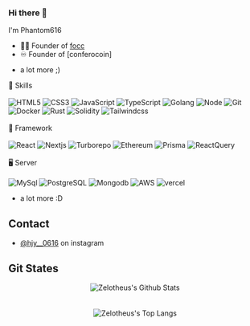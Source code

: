 ### Hi there 👋
I'm Phantom616

- 👨‍💻 Founder of [focc](https://focc.kr)
- ♾️ Founder of [conferocoin]
+ a lot more ;)

:page_with_curl: Skills
<br><br>
![HTML5](https://img.shields.io/badge/-HTML5-F05032?style=flat&logo=html5&logoColor=ffffff)
![CSS3](https://img.shields.io/badge/-CSS3-007ACC?style=flat&logo=css3)
![JavaScript](https://img.shields.io/badge/-JavaScript-F7DF1E?style=flat&logo=javascript&logoColor=black&labelColor=F7DF1E&color=F7DF1E)
![TypeScript](https://img.shields.io/badge/-TypeScript-007ACC?style=flat&logo=typescript&logoColor=white)
![Golang](https://img.shields.io/badge/-Golang-00ADD8?style=flat&logo=go&logoColor=white)
![Node](https://img.shields.io/badge/-Nodejs-43853d?style=flat&logo=Node.js&logoColor=white)
![Git](https://img.shields.io/badge/-Git-F05032?style=flat&logo=git&logoColor=ffffff)
![Docker](https://img.shields.io/badge/-Docker-46a2f1?style=flat&logo=docker&logoColor=ffffff)
![Rust](https://img.shields.io/badge/-Rust-000000?style=flat&logo=Rust&logoColor=ffffff)
![Solidity](https://img.shields.io/badge/-solidity-363636?style=flat&logo=solidity&logoColor=ffffff)
![Tailwindcss](https://img.shields.io/badge/-tailwindcss-06B6D4?style=flat&logo=tailwindcss&logoColor=ffffff)
<br></br>
🚀 Framework
<br></br>
![React](https://img.shields.io/badge/-React-222222?style=flat&logo=react)
![Nextjs](https://img.shields.io/badge/-Nextjs-000000?style=flat&logo=nextdotjs)
![Turborepo](https://img.shields.io/badge/-Turborepo-EF4444?style=flat&logo=turborepo&logoColor=ffffff)
![Ethereum](https://img.shields.io/badge/-Ethereum-3C3C3D?style=flat&logo=ethereum&logoColor=ffffff)
![Prisma](https://img.shields.io/badge/-Prisma-2D3748?style=flat&logo=prisma&logoColor=ffffff)
![ReactQuery](https://img.shields.io/badge/-ReactQuery-FF4154?style=flat&logo=reactquery&logoColor=ffffff)
<br></br>
🖥️ Server
<br></br>
![MySql](https://img.shields.io/badge/-MySql-4479A1?style=flat&logo=MySql&logoColor=ffffff)
![PostgreSQL](https://img.shields.io/badge/-PostgreSQL-4169E1?style=flat&logo=PostgreSQL&logoColor=ffffff)
![Mongodb](https://img.shields.io/badge/-Mongodb-47A248?style=flat&logo=Mongodb&logoColor=ffffff)
![AWS](https://img.shields.io/badge/-aws-232F3E?style=flat&logo=amazonwebservices&logoColor=ffffff)
![vercel](https://img.shields.io/badge/-vercel-000000?style=flat&logo=vercel&logoColor=ffffff)
+ a lot more :D

## Contact
- [@hjy__0616](https://www.instagram.com/hjy__0616/) on instagram


## Git States
<div align="center">
  <img align="center" src="https://github-readme-stats.vercel.app/api?username=hjy0616&theme=merko&show_icons=true" alt="Zelotheus's Github Stats">
</div>
<br></br>
<div align="center">
    <img align="center" src="https://github-readme-stats.vercel.app/api/top-langs/?username=hjy0616&theme=merko&show_icons=true" alt="Zelotheus's Top Langs">
</div>
